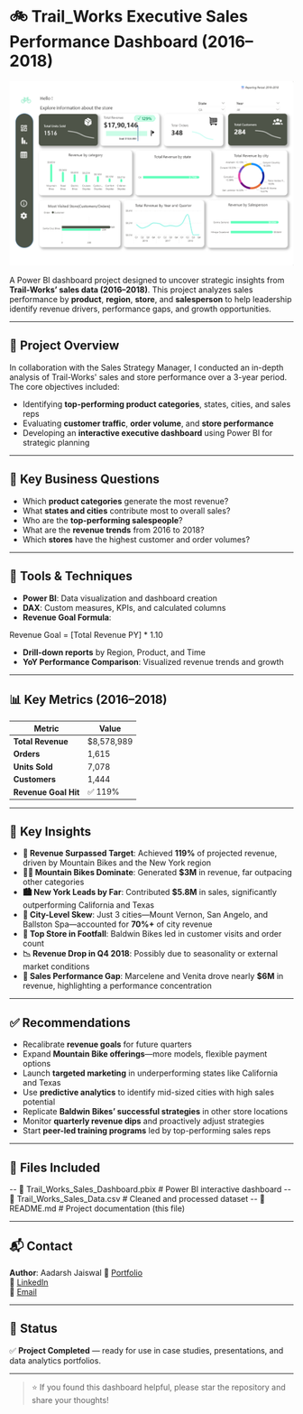 # 🚲 Trail_Works Executive Sales Performance Dashboard (2016–2018)

![Power BI Dashboard](https://github.com/aadarshjaiswalvns/Trail_Works-Executive-Sales-Performance-Dashboard-2016-2018-/blob/main/Dashboard_preview.png) 

A Power BI dashboard project designed to uncover strategic insights from **Trail-Works’ sales data (2016–2018)**. This project analyzes sales performance by **product**, **region**, **store**, and **salesperson** to help leadership identify revenue drivers, performance gaps, and growth opportunities.

---

## 📌 Project Overview

In collaboration with the Sales Strategy Manager, I conducted an in-depth analysis of Trail-Works' sales and store performance over a 3-year period. The core objectives included:

- Identifying **top-performing product categories**, states, cities, and sales reps  
- Evaluating **customer traffic**, **order volume**, and **store performance**  
- Developing an **interactive executive dashboard** using Power BI for strategic planning

---

## 🎯 Key Business Questions

- Which **product categories** generate the most revenue?
- What **states and cities** contribute most to overall sales?
- Who are the **top-performing salespeople**?
- What are the **revenue trends** from 2016 to 2018?
- Which **stores** have the highest customer and order volumes?

---

## 🧰 Tools & Techniques

- **Power BI**: Data visualization and dashboard creation  
- **DAX**: Custom measures, KPIs, and calculated columns  
- **Revenue Goal Formula**:  

Revenue Goal = [Total Revenue PY] * 1.10

- **Drill-down reports** by Region, Product, and Time  
- **YoY Performance Comparison**: Visualized revenue trends and growth

---

## 📊 Key Metrics (2016–2018)

| Metric           | Value       |
|------------------|-------------|
| **Total Revenue**| $8,578,989  |
| **Orders**       | 1,615       |
| **Units Sold**   | 7,078       |
| **Customers**    | 1,444       |
| **Revenue Goal Hit** | ✅ 119% |

---

## 🧐 Key Insights

- **🚀 Revenue Surpassed Target**: Achieved **119%** of projected revenue, driven by Mountain Bikes and the New York region  
- **🚴‍♂️ Mountain Bikes Dominate**: Generated **$3M** in revenue, far outpacing other categories  
- **🏙️ New York Leads by Far**: Contributed **$5.8M** in sales, significantly outperforming California and Texas  
- **📍 City-Level Skew**: Just 3 cities—Mount Vernon, San Angelo, and Ballston Spa—accounted for **70%+** of city revenue  
- **🏪 Top Store in Footfall**: Baldwin Bikes led in customer visits and order count  
- **📉 Revenue Drop in Q4 2018**: Possibly due to seasonality or external market conditions  
- **👥 Sales Performance Gap**: Marcelene and Venita drove nearly **$6M** in revenue, highlighting a performance concentration

---

## ✅ Recommendations

- Recalibrate **revenue goals** for future quarters  
- Expand **Mountain Bike offerings**—more models, flexible payment options  
- Launch **targeted marketing** in underperforming states like California and Texas  
- Use **predictive analytics** to identify mid-sized cities with high sales potential  
- Replicate **Baldwin Bikes’ successful strategies** in other store locations  
- Monitor **quarterly revenue dips** and proactively adjust strategies  
- Start **peer-led training programs** led by top-performing sales reps

---

## 📂 Files Included

-- 📄 Trail_Works_Sales_Dashboard.pbix # Power BI interactive dashboard
-- 📄 Trail_Works_Sales_Data.csv # Cleaned and processed dataset
-- 📄 README.md # Project documentation (this file)


---

## 📬 Contact

**Author**: Aadarsh Jaiswal 
🔗 [Portfolio](https://aadarshjaiswalvns.github.io/Data-Analytics-Portfolio/)  
💼 [LinkedIn](https://www.linkedin.com/in/aadarsh-jaiswal)  
📧 [Email](mailto:aadarshjaiswal.vns@gmail.com)

---

## 📌 Status

✅ **Project Completed** — ready for use in case studies, presentations, and data analytics portfolios.

---

> ⭐ If you found this dashboard helpful, please star the repository and share your thoughts!

